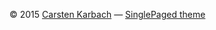 

&copy; 2015 [Carsten Karbach](https://github.com/CarstenKarbach) 
&mdash;
[SinglePaged theme](https://github.com/t413/SinglePaged)

